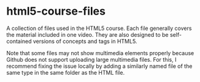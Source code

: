 # html5-course-files
A collection of files used in the HTML5 course. Each file generally covers the material included in one video. They are also designed to be self-contained versions of concepts and tags in HTML5.

Note that some files may not show multimedia elements properly because Github does not support uploading large multimedia files. For this, I recommend fixing the issue locally by adding a similarly named file of the same type in the same folder as the HTML file.
